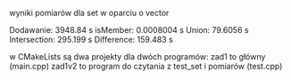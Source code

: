 wyniki pomiarów dla set w oparciu o vector

Dodawanie: 3948.84 s
isMember: 0.0008004 s
Union: 79.6056 s
Intersection: 295.199 s
Difference: 159.483 s

w CMakeLists są dwa projekty dla dwóch programów:
zad1 to główny (main.cpp)
zad1v2 to program do czytania z test_set i pomiarów (test.cpp)